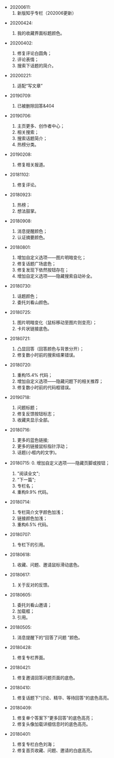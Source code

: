 - 20200611:
  1. 新版知乎专栏（202006更新）
  
* 20200424:
	1. 我的收藏界面标题颜色。
* 20200402:
	1. 修复评论白圆角；
	2. 评论表情；
	3. 搜索下话题的简介。
	
* 20200221:
  1. 适配“写文章”

* 20190709:
  1. 已被删除回答&404
  
* 20190706:
	1. 主页更多、创作者中心；
	2. 相关搜索；
	3. 搜索话题简介；
	4. 热榜分类。

* 20190208:
	1. 修复相关报道。

* 20181102:
	1. 修复评论。

* 20180923:
	1. 热榜；
	2. 想法鼓掌。

* 20180908:
	1. 消息提醒颜色；
	2. 认证摘要颜色。

* 20180801:
	1. 增加自定义选项——图片明暗变化；
	2. 修复话题广场底色；
	3. 修复发现下依然按钮存在；
	4. 增加自定义选项——隐藏搜索自动补全。

* 20180730:
	1. 话题颜色；
	2. 委托刘看山颜色。

* 20180725:
	1. 图片明暗变化（鼠标移动至图片则变亮）；
	2. 卡片状链接底色。

* 20180721:
	1. 凸显回答（回答颜色与背景分开）；
	2. 修复数小时前的搜索结果错误。

* 20180720:
	1. 重构15.4% 代码；
	2. 增加自定义选项——隐藏问题下的相关推荐；
	3. 修复数小时前的代码框错误。

* 20190718:
	1. 问题标题；
	2. 修复反馈按钮标志；
	3. 收藏夹显示全部。

* 20180716:
	1. 更多的蓝色链接;
	2. 更多的链接鼠标指针浮动；
	3. 话题(小框内的文字)。

* 20180715:
	0. 增加自定义选项——隐藏页脚或按钮；
	1. "阅读全文";
	2. "下一篇";
	3. 专栏名；
	4. 重构9.9% 代码。

* 20180714:
	1. 专栏简介文字颜色加浅；
	2. 链接颜色加浅；
	3. 重构6.5% 代码。

* 20180707:
	1. 专栏下的引用。

* 20180618:
	1. 收藏、问题、邀请鼠标滑动底色。

* 20180617:
	1. 关于反对的反馈。

* 20180605:
	1. 委托刘看山邀请；
	2. 加载框；
	3. 引用。

* 20180505:
	1. 消息提醒下的“回答了问题 ”颜色。

* 20180428:
	1. 修复专栏界面。

* 20180421:
	1. 修复邀请回答问题页面的底色。

* 20180410:
	1. 修复话题下”讨论、精华、等待回答“的底色高亮。

* 20180409:
	1. 修复单个答案下“更多回答”的底色高亮；
	2. 修复头像加载详细信息时的底色高亮。

* 20180401:

	1. 修复专栏白色刘海；
	2. 修复首页收藏、问题、邀请的白底高亮。
